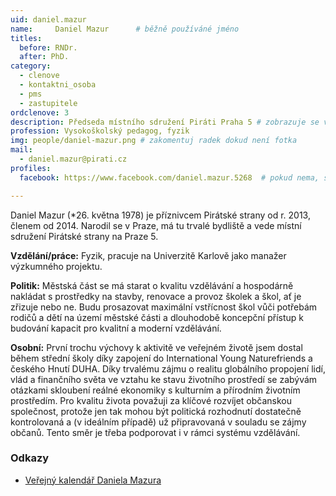 ```yaml
---
uid: daniel.mazur
name:     Daniel Mazur  	# běžně používáné jméno
titles:
  before: RNDr. 
  after: PhD.
category:
  - clenove
  - kontaktni_osoba
  - pms
  - zastupitele  
ordclenove: 3
description: Předseda místního sdružení Piráti Praha 5 # zobrazuje se v lide
profession: Vysokoškolský pedagog, fyzik
img: people/daniel-mazur.png # zakomentuj radek dokud není fotka
mail:
  - daniel.mazur@pirati.cz
profiles:
  facebook: https://www.facebook.com/daniel.mazur.5268  # pokud nema, staci smazat tuto radku

---
```


Daniel Mazur (*26. května 1978) je příznivcem Pirátské strany od r. 2013, členem od 2014. Narodil se v Praze, má tu trvalé bydliště a vede místní sdružení Pirátské strany na Praze 5. 

**Vzdělání/práce:** Fyzik, pracuje na Univerzitě Karlově jako manažer výzkumného projektu.

**Politik:** Městská část se má starat o kvalitu vzdělávání a hospodárně nakládat s prostředky na stavby, renovace a provoz školek a škol, ať je zřizuje nebo ne. Budu prosazovat maximální vstřícnost škol vůči potřebám rodičů a dětí na území městské části a dlouhodobě koncepční přístup k budování kapacit pro kvalitní a moderní vzdělávání.

**Osobní:** První trochu výchovy k aktivitě ve veřejném životě jsem dostal během střední školy díky zapojení do International Young Naturefriends a českého Hnutí DUHA. Díky trvalému zájmu o realitu globálního propojení lidí, vlád a finančního světa ve vztahu ke stavu životního prostředí se zabývám otázkami skloubení reálné ekonomiky s kulturním a přírodním životním prostředím. Pro kvalitu života považuji za klíčové rozvíjet občanskou společnost, protože jen tak mohou být politická rozhodnutí dostatečně kontrolovaná a (v ideálním případě) už připravovaná v souladu se zájmy občanů. Tento směr je třeba podporovat i v rámci systému vzdělávání.

### Odkazy 

* [Veřejný kalendář Daniela Mazura](https://gate.praha5.cz/owa/calendar/b1a921da26aa4cc5ac766c0209e61746@praha5.cz/1ad757c399554a0faebaacba80d3bdf73720931561928311643/calendar.html)
